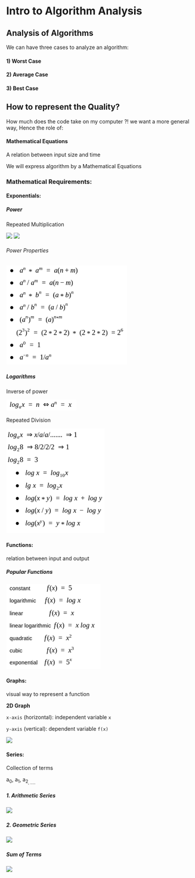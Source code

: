 # Intro to Algorithm Analysis

## Analysis of Algorithms

We can have three cases to analyze an algorithm: 

#### 1) Worst Case 

#### 2) Average Case 

#### 3) Best Case

## How to represent the Quality?

How much does the code take on my computer ?! we want a more general way, Hence the role of:

#### Mathematical Equations 

A relation between input size and time

We will express algorithm by a Mathematical Equations

### Mathematical Requirements: 

#### Exponentials:

##### Power

Repeated Multiplication 

<img src="https://render.githubusercontent.com/render/math?math=a^n= a*a*a..............">

<img src="https://render.githubusercontent.com/render/math?math=2^3= 2*2*2=8">

###### Power Properties

![](Images/Selection_091.png)

##### Logarithms

Inverse of power

![](Images/Selection_092.png)

Repeated Division

![](Images/Selection_093.png)

#### Functions:

relation between input and output

##### Popular Functions

![](Images/Selection_094.png)

#### Graphs:

visual way to represent a function

**2D Graph**

```x-axis``` (horizontal):  independent variable ```x```

```y-axis``` (vertical):  dependent variable ```f(x)```

![](Images/Selection_086.png)

#### Series:

Collection of terms  

a<sub>0</sub>, a<sub>1</sub>, a<sub>2<sub/>, .....

##### 1. Arithmetic Series

![](Images/Selection_095.png)

##### 2. Geometric Series

![](Images/Selection_096.png)

##### Sum of Terms

![](Images/Selection_098.png)





